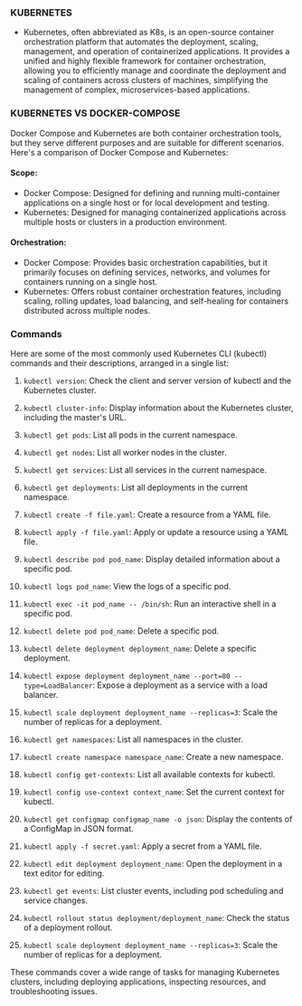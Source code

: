 ### KUBERNETES
- Kubernetes, often abbreviated as K8s, is an open-source container orchestration platform that automates the deployment, scaling, management, and operation of containerized applications. It provides a unified and highly flexible framework for container orchestration, allowing you to efficiently manage and coordinate the deployment and scaling of containers across clusters of machines, simplifying the management of complex, microservices-based applications.

### KUBERNETES VS DOCKER-COMPOSE

Docker Compose and Kubernetes are both container orchestration tools, but they serve different purposes and are suitable for different scenarios. Here's a comparison of Docker Compose and Kubernetes:

#### Scope:
- Docker Compose: Designed for defining and running multi-container applications on a single host or for local development and testing.
- Kubernetes: Designed for managing containerized applications across multiple hosts or clusters in a production environment.

#### Orchestration:
- Docker Compose: Provides basic orchestration capabilities, but it primarily focuses on defining services, networks, and volumes for containers running on a single host.
- Kubernetes: Offers robust container orchestration features, including scaling, rolling updates, load balancing, and self-healing for containers distributed across multiple nodes.


### Commands
Here are some of the most commonly used Kubernetes CLI (kubectl) commands and their descriptions, arranged in a single list:

1. `kubectl version`: Check the client and server version of kubectl and the Kubernetes cluster.

2. `kubectl cluster-info`: Display information about the Kubernetes cluster, including the master's URL.

3. `kubectl get pods`: List all pods in the current namespace.

4. `kubectl get nodes`: List all worker nodes in the cluster.

5. `kubectl get services`: List all services in the current namespace.

6. `kubectl get deployments`: List all deployments in the current namespace.

7. `kubectl create -f file.yaml`: Create a resource from a YAML file.

8. `kubectl apply -f file.yaml`: Apply or update a resource using a YAML file.

9. `kubectl describe pod pod_name`: Display detailed information about a specific pod.

10. `kubectl logs pod_name`: View the logs of a specific pod.

11. `kubectl exec -it pod_name -- /bin/sh`: Run an interactive shell in a specific pod.

12. `kubectl delete pod pod_name`: Delete a specific pod.

13. `kubectl delete deployment deployment_name`: Delete a specific deployment.

14. `kubectl expose deployment deployment_name --port=80 --type=LoadBalancer`: Expose a deployment as a service with a load balancer.

15. `kubectl scale deployment deployment_name --replicas=3`: Scale the number of replicas for a deployment.

16. `kubectl get namespaces`: List all namespaces in the cluster.

17. `kubectl create namespace namespace_name`: Create a new namespace.

18. `kubectl config get-contexts`: List all available contexts for kubectl.

19. `kubectl config use-context context_name`: Set the current context for kubectl.

20. `kubectl get configmap configmap_name -o json`: Display the contents of a ConfigMap in JSON format.

21. `kubectl apply -f secret.yaml`: Apply a secret from a YAML file.

22. `kubectl edit deployment deployment_name`: Open the deployment in a text editor for editing.

23. `kubectl get events`: List cluster events, including pod scheduling and service changes.

24. `kubectl rollout status deployment/deployment_name`: Check the status of a deployment rollout.

25. `kubectl scale deployment deployment_name --replicas=3`: Scale the number of replicas for a deployment.

These commands cover a wide range of tasks for managing Kubernetes clusters, including deploying applications, inspecting resources, and troubleshooting issues.